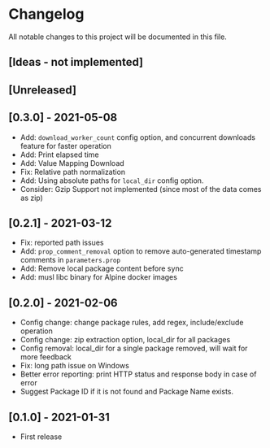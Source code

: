 # Changelog

All notable changes to this project will be documented in this file.

## [Ideas - not implemented]

## [Unreleased]

## [0.3.0] - 2021-05-08

- Add: `download_worker_count` config option, and concurrent downloads feature for faster operation
- Add: Print elapsed time
- Add: Value Mapping Download
- Fix: Relative path normalization
- Add: Using absolute paths for `local_dir` config option.
- Consider: Gzip Support not implemented (since most of the data comes as zip)

## [0.2.1] - 2021-03-12

- Fix: reported path issues
- Add: `prop_comment_removal` option to remove auto-generated timestamp comments in `parameters.prop`
- Add: Remove local package content before sync
- Add: musl libc binary for Alpine docker images

## [0.2.0] - 2021-02-06

- Config change: change package rules, add regex, include/exclude operation
- Config change: zip extraction option, local_dir for all packages
- Config removal: local_dir for a single package removed, will wait for more feedback
- Fix: long path issue on Windows
- Better error reporting: print HTTP status and response body in case of error
- Suggest Package ID if it is not found and Package Name exists.

## [0.1.0] - 2021-01-31

- First release
